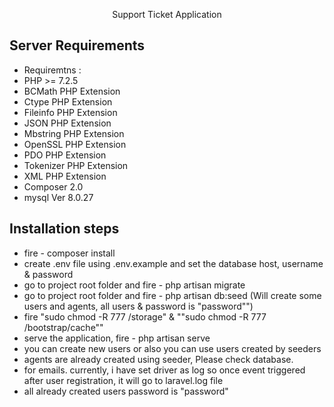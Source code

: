 <p align="center">Support Ticket Application</p>



## Server Requirements



- Requiremtns : 
- PHP >= 7.2.5
- BCMath PHP Extension
- Ctype PHP Extension
- Fileinfo PHP Extension
- JSON PHP Extension
- Mbstring PHP Extension
- OpenSSL PHP Extension
- PDO PHP Extension
- Tokenizer PHP Extension
- XML PHP Extension
- Composer 2.0
- mysql  Ver 8.0.27

## Installation steps

- fire - composer install
- create .env file using .env.example and set the database host, username & password
- go to project root folder and fire - php artisan migrate
- go to project root folder and fire - php artisan db:seed (Will create some users and agents, all users & password is "password"")
- fire "sudo chmod -R 777 /storage" & ""sudo chmod -R 777 /bootstrap/cache""
- serve the application, fire - php artisan serve
- you can create new users or also you can use users created by seeders
- agents are already created using seeder, Please check database.
- for emails. currently, i have set driver as log so once event triggered after user registration, it will go to laravel.log file
- all already created users password is "password"
